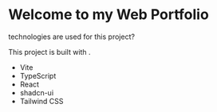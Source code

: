 # Welcome to my Web Portfolio
technologies are used for this project?

This project is built with .

- Vite
- TypeScript
- React
- shadcn-ui
- Tailwind CSS

